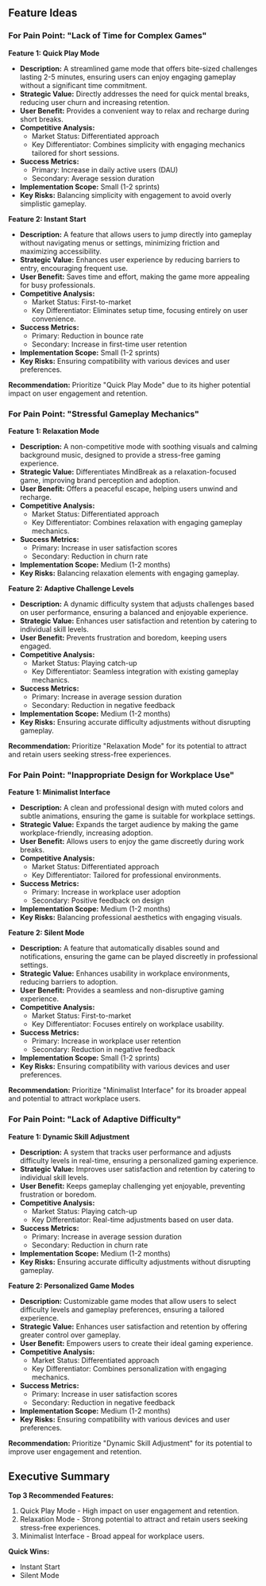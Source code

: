 ## Feature Ideas

### For Pain Point: "Lack of Time for Complex Games"

**Feature 1: Quick Play Mode**

- **Description:** A streamlined game mode that offers bite-sized challenges lasting 2-5 minutes, ensuring users can enjoy engaging gameplay without a significant time commitment.
- **Strategic Value:** Directly addresses the need for quick mental breaks, reducing user churn and increasing retention.
- **User Benefit:** Provides a convenient way to relax and recharge during short breaks.
- **Competitive Analysis:**
  - Market Status: Differentiated approach
  - Key Differentiator: Combines simplicity with engaging mechanics tailored for short sessions.
- **Success Metrics:**
  - Primary: Increase in daily active users (DAU)
  - Secondary: Average session duration
- **Implementation Scope:** Small (1-2 sprints)
- **Key Risks:** Balancing simplicity with engagement to avoid overly simplistic gameplay.

**Feature 2: Instant Start**

- **Description:** A feature that allows users to jump directly into gameplay without navigating menus or settings, minimizing friction and maximizing accessibility.
- **Strategic Value:** Enhances user experience by reducing barriers to entry, encouraging frequent use.
- **User Benefit:** Saves time and effort, making the game more appealing for busy professionals.
- **Competitive Analysis:**
  - Market Status: First-to-market
  - Key Differentiator: Eliminates setup time, focusing entirely on user convenience.
- **Success Metrics:**
  - Primary: Reduction in bounce rate
  - Secondary: Increase in first-time user retention
- **Implementation Scope:** Small (1-2 sprints)
- **Key Risks:** Ensuring compatibility with various devices and user preferences.

**Recommendation:** Prioritize "Quick Play Mode" due to its higher potential impact on user engagement and retention.

### For Pain Point: "Stressful Gameplay Mechanics"

**Feature 1: Relaxation Mode**

- **Description:** A non-competitive mode with soothing visuals and calming background music, designed to provide a stress-free gaming experience.
- **Strategic Value:** Differentiates MindBreak as a relaxation-focused game, improving brand perception and adoption.
- **User Benefit:** Offers a peaceful escape, helping users unwind and recharge.
- **Competitive Analysis:**
  - Market Status: Differentiated approach
  - Key Differentiator: Combines relaxation with engaging gameplay mechanics.
- **Success Metrics:**
  - Primary: Increase in user satisfaction scores
  - Secondary: Reduction in churn rate
- **Implementation Scope:** Medium (1-2 months)
- **Key Risks:** Balancing relaxation elements with engaging gameplay.

**Feature 2: Adaptive Challenge Levels**

- **Description:** A dynamic difficulty system that adjusts challenges based on user performance, ensuring a balanced and enjoyable experience.
- **Strategic Value:** Enhances user satisfaction and retention by catering to individual skill levels.
- **User Benefit:** Prevents frustration and boredom, keeping users engaged.
- **Competitive Analysis:**
  - Market Status: Playing catch-up
  - Key Differentiator: Seamless integration with existing gameplay mechanics.
- **Success Metrics:**
  - Primary: Increase in average session duration
  - Secondary: Reduction in negative feedback
- **Implementation Scope:** Medium (1-2 months)
- **Key Risks:** Ensuring accurate difficulty adjustments without disrupting gameplay.

**Recommendation:** Prioritize "Relaxation Mode" for its potential to attract and retain users seeking stress-free experiences.

### For Pain Point: "Inappropriate Design for Workplace Use"

**Feature 1: Minimalist Interface**

- **Description:** A clean and professional design with muted colors and subtle animations, ensuring the game is suitable for workplace settings.
- **Strategic Value:** Expands the target audience by making the game workplace-friendly, increasing adoption.
- **User Benefit:** Allows users to enjoy the game discreetly during work breaks.
- **Competitive Analysis:**
  - Market Status: Differentiated approach
  - Key Differentiator: Tailored for professional environments.
- **Success Metrics:**
  - Primary: Increase in workplace user adoption
  - Secondary: Positive feedback on design
- **Implementation Scope:** Medium (1-2 months)
- **Key Risks:** Balancing professional aesthetics with engaging visuals.

**Feature 2: Silent Mode**

- **Description:** A feature that automatically disables sound and notifications, ensuring the game can be played discreetly in professional settings.
- **Strategic Value:** Enhances usability in workplace environments, reducing barriers to adoption.
- **User Benefit:** Provides a seamless and non-disruptive gaming experience.
- **Competitive Analysis:**
  - Market Status: First-to-market
  - Key Differentiator: Focuses entirely on workplace usability.
- **Success Metrics:**
  - Primary: Increase in workplace user retention
  - Secondary: Reduction in negative feedback
- **Implementation Scope:** Small (1-2 sprints)
- **Key Risks:** Ensuring compatibility with various devices and user preferences.

**Recommendation:** Prioritize "Minimalist Interface" for its broader appeal and potential to attract workplace users.

### For Pain Point: "Lack of Adaptive Difficulty"

**Feature 1: Dynamic Skill Adjustment**

- **Description:** A system that tracks user performance and adjusts difficulty levels in real-time, ensuring a personalized gaming experience.
- **Strategic Value:** Improves user satisfaction and retention by catering to individual skill levels.
- **User Benefit:** Keeps gameplay challenging yet enjoyable, preventing frustration or boredom.
- **Competitive Analysis:**
  - Market Status: Playing catch-up
  - Key Differentiator: Real-time adjustments based on user data.
- **Success Metrics:**
  - Primary: Increase in average session duration
  - Secondary: Reduction in churn rate
- **Implementation Scope:** Medium (1-2 months)
- **Key Risks:** Ensuring accurate difficulty adjustments without disrupting gameplay.

**Feature 2: Personalized Game Modes**

- **Description:** Customizable game modes that allow users to select difficulty levels and gameplay preferences, ensuring a tailored experience.
- **Strategic Value:** Enhances user satisfaction and retention by offering greater control over gameplay.
- **User Benefit:** Empowers users to create their ideal gaming experience.
- **Competitive Analysis:**
  - Market Status: Differentiated approach
  - Key Differentiator: Combines personalization with engaging mechanics.
- **Success Metrics:**
  - Primary: Increase in user satisfaction scores
  - Secondary: Reduction in negative feedback
- **Implementation Scope:** Medium (1-2 months)
- **Key Risks:** Ensuring compatibility with various devices and user preferences.

**Recommendation:** Prioritize "Dynamic Skill Adjustment" for its potential to improve user engagement and retention.

## Executive Summary

**Top 3 Recommended Features:**

1. Quick Play Mode - High impact on user engagement and retention.
2. Relaxation Mode - Strong potential to attract and retain users seeking stress-free experiences.
3. Minimalist Interface - Broad appeal for workplace users.

**Quick Wins:**

- Instant Start
- Silent Mode
